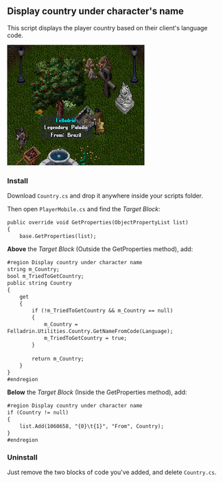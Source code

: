 ## Display country under character's name

This script displays the player country based on their client's language code.

![](screenshot.png)

### Install

Download `Country.cs` and drop it anywhere inside your scripts folder.

Then open `PlayerMobile.cs` and find the *Target Block*:

    public override void GetProperties(ObjectPropertyList list)
    {
        base.GetProperties(list);

**Above** the *Target Block* (Outside the GetProperties method), add:

    #region Display country under character name
    string m_Country;
    bool m_TriedToGetCountry;
    public string Country
    {
        get
        {
            if (!m_TriedToGetCountry && m_Country == null)
            {
                m_Country = Felladrin.Utilities.Country.GetNameFromCode(Language);
                m_TriedToGetCountry = true;
            }
    
            return m_Country;
        }
    }
    #endregion

**Below** the *Target Block* (Inside the GetProperties method), add:

    #region Display country under character name
    if (Country != null)
    {
        list.Add(1060658, "{0}\t{1}", "From", Country);
    }
    #endregion

### Uninstall

Just remove the two blocks of code you've added, and delete `Country.cs`.